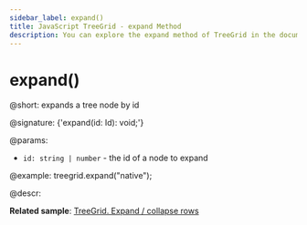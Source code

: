 ```yaml
---
sidebar_label: expand()
title: JavaScript TreeGrid - expand Method 
description: You can explore the expand method of TreeGrid in the documentation of the DHTMLX JavaScript UI library. Browse developer guides and API reference, try out code examples and live demos, and download a free 30-day evaluation version of DHTMLX Suite.
---
```


# expand()

@short: expands a tree node by id

@signature: {'expand(id: Id): void;'}

@params:
- `id: string | number` - the id of a node to expand

@example:
treegrid.expand("native");

@descr:

**Related sample**: [TreeGrid. Expand / collapse rows](https://snippet.dhtmlx.com/1grpsaa2)

[comment]: # (@related: treegrid/usage.md#expandingcollapsing-nodes)

[comment]: # (@relatedapi: treegrid/api/treegrid_collapse_method.md)

